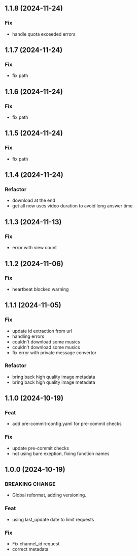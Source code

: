 ## 1.1.8 (2024-11-24)

### Fix

- handle quota exceeded errors

## 1.1.7 (2024-11-24)

### Fix

- fix path

## 1.1.6 (2024-11-24)

### Fix

- fix path

## 1.1.5 (2024-11-24)

### Fix

- fix path

## 1.1.4 (2024-11-24)

### Refactor

- download at the end
- get all now uses video duration to avoid long answer time

## 1.1.3 (2024-11-13)

### Fix

- error with view count

## 1.1.2 (2024-11-06)

### Fix

- heartbeat blocked warning

## 1.1.1 (2024-11-05)

### Fix

- update id extraction from url
- handling errors
- couldn't download some musics
- couldn't download some musics
- fix error with private message convertor

### Refactor

- bring back high quality image metadata
- bring back high quality image metadata

## 1.1.0 (2024-10-19)

### Feat

- add pre-commit-config.yaml for pre-commit checks

### Fix

- update pre-commit checks
- not using bare exeption, fixing function names

## 1.0.0 (2024-10-19)

### BREAKING CHANGE

- Global reformat, adding versioning.

### Feat

- using last_update date to limit requests

### Fix

- Fix channel_id request
- correct metadata

